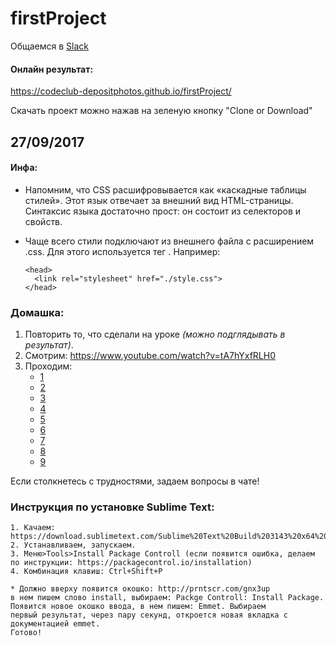 # firstProject

Общаемся в [Slack](codeclubdepositphotos.slack.com)

#### Онлайн результат:
https://codeclub-depositphotos.github.io/firstProject/

Скачать проект можно нажав на зеленую кнопку "Clone or Download"


## 27/09/2017
#### Инфа:

 - Напомним, что CSS расшифровывается как «каскадные таблицы стилей». Этот язык отвечает за внешний вид HTML-страницы. Синтаксис языка достаточно прост: он состоит из селекторов и свойств.

- Чаще всего стили подключают из внешнего файла с расширением .css. Для этого используется тег <link>. Например:
    ```
    <head>
      <link rel="stylesheet" href="./style.css">
    </head>
    ```

### Домашка:

1. Повторить то, что сделали на уроке _(можно подглядывать в результат)_.
2. Смотрим: https://www.youtube.com/watch?v=tA7hYxfRLH0
3. Проходим:
    - [1](https://htmlacademy.ru/courses/38/run/1)
    - [2](https://htmlacademy.ru/courses/38/run/2)
    - [3](https://htmlacademy.ru/courses/38/run/3)
    - [4](https://htmlacademy.ru/courses/38/run/4)
    - [5](https://htmlacademy.ru/courses/40/run/1)
    - [6](https://htmlacademy.ru/courses/40/run/2)
    - [7](https://htmlacademy.ru/courses/40/run/6)
    - [8](https://htmlacademy.ru/courses/40/run/9)
    - [9](https://htmlacademy.ru/courses/41/run/2)

Если столкнетесь с трудностями, задаем вопросы в чате!

### Инструкция по установке Sublime Text:
    1. Качаем: https://download.sublimetext.com/Sublime%20Text%20Build%203143%20x64%20Setup.exe
    2. Устанавливаем, запускаем.
    3. Меню>Tools>Install Package Controll (если появится ошибка, делаем по инструкции: https://packagecontrol.io/installation)
    4. Комбинация клавиш: Ctrl+Shift+P

    * Должно вверху появится окошко: http://prntscr.com/gnx3up
    в нем пишем слово install, выбираем: Packge Controll: Install Package. Появится новое окошко ввода, в нем пишем: Emmet. Выбираем
    первый результат, через пару секунд, откроется новая вкладка с документацией emmet.
    Готово!